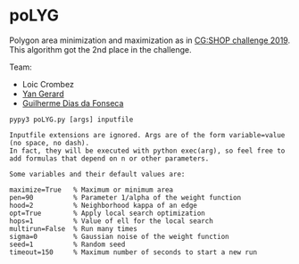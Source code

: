 # poLYG
Polygon area minimization and maximization as in [CG:SHOP challenge 2019](https://cgshop.ibr.cs.tu-bs.de/competition/cg-shop-2019/#problem-description). This algorithm got the 2nd place in the challenge.

Team:
- Loic Crombez
- [Yan Gerard](https://yangerard.wordpress.com/)
- [Guilherme Dias da Fonseca](https://pageperso.lis-lab.fr/guilherme.fonseca/)

```
pypy3 poLYG.py [args] inputfile

Inputfile extensions are ignored. Args are of the form variable=value (no space, no dash).
In fact, they will be executed with python exec(arg), so feel free to add formulas that depend on n or other parameters.

Some variables and their default values are:

maximize=True   % Maximum or minimum area
pen=90          % Parameter 1/alpha of the weight function
hood=2          % Neighborhood kappa of an edge
opt=True        % Apply local search optimization
hops=1          % Value of ell for the local search
multirun=False  % Run many times
sigma=0         % Gaussian noise of the weight function
seed=1          % Random seed
timeout=150     % Maximum number of seconds to start a new run
```
